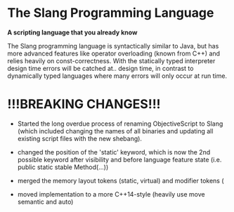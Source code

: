 # The Slang Programming Language

**A scripting language that you already know**

The Slang programming language is syntactically similar to Java, but has more advanced features like operator overloading (known from C++) and relies heavily on const-correctness. With the statically typed interpreter design time errors will be catched at.. design time, in contrast to dynamically typed languages where many errors will only occur at run time.




# !!!BREAKING CHANGES!!!

- Started the long overdue process of renaming ObjectiveScript to Slang (which included
changing the names of all binaries and updating all existing script files with the
new shebang).

- changed the position of the 'static' keyword, which is now the 2nd possible keyword
after visibility and before language feature state (i.e. public static stable Method(...))

- merged the memory layout tokens (static, virtual) and modifier tokens (

- moved implementation to a more C++14-style (heavily use move semantic and auto)

